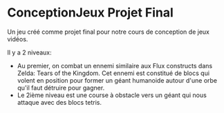# ConceptionJeux Projet Final
Un jeu créé comme projet final pour notre cours de conception de jeux vidéos.

Il y a 2 niveaux:
- Au premier, on combat un ennemi similaire aux Flux constructs dans Zelda: Tears of the Kingdom. Cet ennemi est constitué de blocs qui volent en position pour former un géant humanoide autour d'une orbe qu'il faut détruire pour gagner.
- Le 2ième niveau est une course à obstacle vers un géant qui nous attaque avec des blocs tetris.
